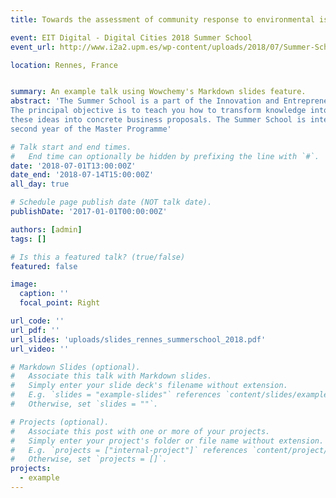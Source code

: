 ```yaml
---
title: Towards the assessment of community response to environmental issues through social media

event: EIT Digital - Digital Cities 2018 Summer School
event_url: http://www.i2a2.upm.es/wp-content/uploads/2018/07/Summer-School-Guide-CLC-EIT-Digital-Rennes.pdf

location: Rennes, France


summary: An example talk using Wowchemy's Markdown slides feature.
abstract: 'The Summer School is a part of the Innovation and Entrepreneurship (I&E) education component of EIT Digital.
The principal objective is to teach you how to transform knowledge into innovative business ideas, and how to turn
these ideas into concrete business proposals. The Summer School is intended for students between the first and
second year of the Master Programme'

# Talk start and end times.
#   End time can optionally be hidden by prefixing the line with `#`.
date: '2018-07-01T13:00:00Z'
date_end: '2018-07-14T15:00:00Z'
all_day: true

# Schedule page publish date (NOT talk date).
publishDate: '2017-01-01T00:00:00Z'

authors: [admin]
tags: []

# Is this a featured talk? (true/false)
featured: false

image:
  caption: ''
  focal_point: Right

url_code: ''
url_pdf: ''
url_slides: 'uploads/slides_rennes_summerschool_2018.pdf'
url_video: ''

# Markdown Slides (optional).
#   Associate this talk with Markdown slides.
#   Simply enter your slide deck's filename without extension.
#   E.g. `slides = "example-slides"` references `content/slides/example-slides.md`.
#   Otherwise, set `slides = ""`.

# Projects (optional).
#   Associate this post with one or more of your projects.
#   Simply enter your project's folder or file name without extension.
#   E.g. `projects = ["internal-project"]` references `content/project/deep-learning/index.md`.
#   Otherwise, set `projects = []`.
projects:
  - example
---
```


